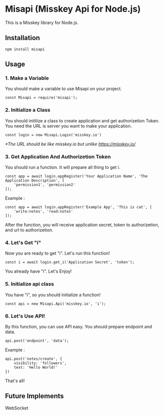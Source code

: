 # Misapi (Misskey Api for Node.js)
This is a Misskey library for Node.js.


## Installation
```
npm install misapi
```

## Usage
### 1. Make a Variable
You should make a variable to use Misapi on your project.
```node
const Misapi = require('misapi');
```

### 2. Initialize a Class
You should initilize a class to create application and get authorizetion Token. You need the URL is server you want to make your application.
```node
const login = new Misapi.Login('misskey.io')
```

_*The URL should be like misskey.io but unlike https://misskey.io/_

### 3. Get Application And Authorizetion Token
You should run a function. It will prepare all thing to get i.
```node
const app = await login.appRegister('Your Application Name', 'The Application Description', [
    'permission1', 'permission2'
]);
```

Example :
```node
const app = await login.appRegister('Example App', 'This is cat', [
    'write:notes', 'read:notes'
]);
```

After the function, you will receive application secret, token to authorizetion, and url to authorizetion.

### 4. Let's Get "i"
Now you are ready to get "i". Let's run this function!
```node
const i = await login.get_i('Application Secret', 'token');
```

You already have "i". Let's Enjoy!

### 5. Initialize api class
You have "i", so you should initialize a function!
```node
const api = new Misapi.Api('misskey.io', 'i');
```

### 6. Let's Use API!
By this function, you can use API easy. You should prepare endpoint and data.
```node
api.post('endpoint', 'data');
```

Example :
```node
api.post('notes/create', {
    visibility: 'followers',
    text: 'Hello World!'
})
```
That's all!

## Future Implements
WebSocket
